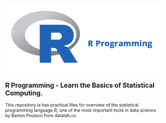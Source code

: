 
![](./banner.png)

## R Programming - Learn the Basics of Statistical Computing. 
This repository is has practical files for overview of the statistical programming language R, one of the most important tools in data science by Barton Poulson from datalab.cc.
